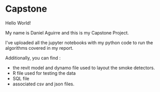 # Capstone
Hello World!

My name is Daniel Aguirre and this is my Capstone Project.

I've uploaded all the jupyter notebooks with my python code to run the algorithms covered in my report.

Additionally, you can find :
  - the revit model and dynamo file used to layout the smoke detectors.
  - R file used for testing the data
  - SQL file
  - associated csv and json files.



